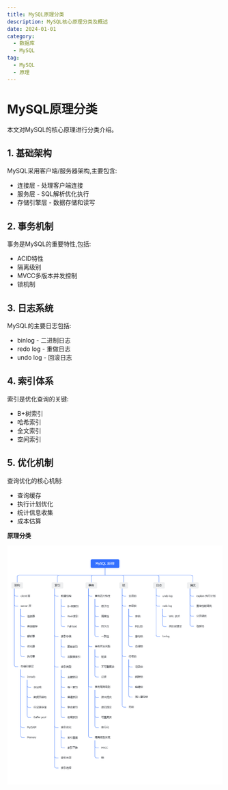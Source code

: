 ```yaml
---
title: MySQL原理分类
description: MySQL核心原理分类及概述
date: 2024-01-01
category:
  - 数据库
  - MySQL
tag:
  - MySQL
  - 原理
---
```


# MySQL原理分类

本文对MySQL的核心原理进行分类介绍。

<!-- more -->

## 1. 基础架构

MySQL采用客户端/服务器架构,主要包含:

- 连接层 - 处理客户端连接
- 服务层 - SQL解析优化执行
- 存储引擎层 - 数据存储和读写

## 2. 事务机制

事务是MySQL的重要特性,包括:

- ACID特性
- 隔离级别
- MVCC多版本并发控制
- 锁机制

## 3. 日志系统 

MySQL的主要日志包括:

- binlog - 二进制日志
- redo log - 重做日志  
- undo log - 回滚日志

## 4. 索引体系

索引是优化查询的关键:

- B+树索引
- 哈希索引
- 全文索引
- 空间索引

## 5. 优化机制

查询优化的核心机制:

- 查询缓存
- 执行计划优化
- 统计信息收集
- 成本估算

**原理分类**

![...](images\原理分类.001.png)


